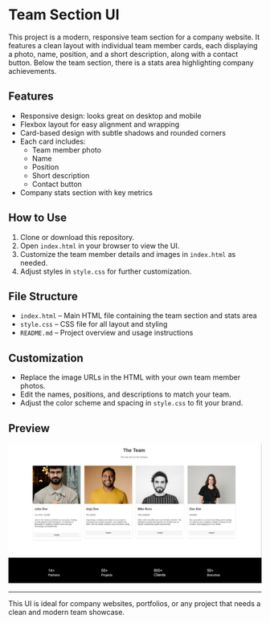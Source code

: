 # Team Section UI

This project is a modern, responsive team section for a company website. It features a clean layout with individual team member cards, each displaying a photo, name, position, and a short description, along with a contact button. Below the team section, there is a stats area highlighting company achievements.

## Features
- Responsive design: looks great on desktop and mobile
- Flexbox layout for easy alignment and wrapping
- Card-based design with subtle shadows and rounded corners
- Each card includes:
  - Team member photo
  - Name
  - Position
  - Short description
  - Contact button
- Company stats section with key metrics

## How to Use
1. Clone or download this repository.
2. Open `index.html` in your browser to view the UI.
3. Customize the team member details and images in `index.html` as needed.
4. Adjust styles in `style.css` for further customization.

## File Structure
- `index.html` – Main HTML file containing the team section and stats area
- `style.css` – CSS file for all layout and styling
- `README.md` – Project overview and usage instructions

## Customization
- Replace the image URLs in the HTML with your own team member photos.
- Edit the names, positions, and descriptions to match your team.
- Adjust the color scheme and spacing in `style.css` to fit your brand.

## Preview
![UI Preview](image.png)

---

This UI is ideal for company websites, portfolios, or any project that needs a clean and modern team showcase.
